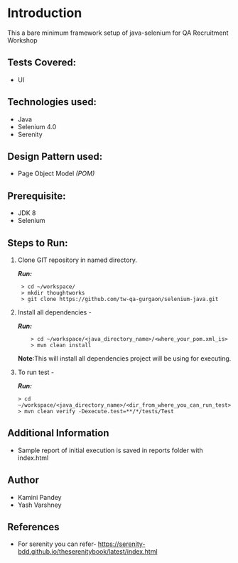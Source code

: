 # Introduction

This a bare minimum framework setup of java-selenium for QA Recruitment Workshop

## Tests Covered:

* UI


## Technologies used:

* Java 
* Selenium 4.0
* Serenity 



## Design Pattern used:
* Page Object Model _(POM)_


## Prerequisite:
* JDK 8
* Selenium



## Steps to Run:

1. Clone GIT repository in named directory.

    **_Run:_**
    ```
     > cd ~/workspace/
     > mkdir thoughtworks
     > git clone https://github.com/tw-qa-gurgaon/selenium-java.git
    ```     

2. Install all dependencies -

    **_Run:_**
    ```
        > cd ~/workspace/<java_directory_name>/<where_your_pom.xml_is>
        > mvn clean install
     ```       
     **Note**:This will install all dependencies project will be using for executing.
            

3. To run test - 

    **_Run:_**
    ```
    > cd ~/workspace/<java_directory_name>/<dir_from_where_you_can_run_test>
    > mvn clean verify -Dexecute.test=**/*/tests/Test
    ```

## Additional Information

* Sample report of initial execution is saved in reports folder with index.html
      
            
## Author

* Kamini Pandey
* Yash Varshney

## References

* For serenity you can refer- https://serenity-bdd.github.io/theserenitybook/latest/index.html
